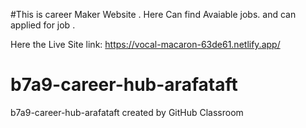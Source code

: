 #This is career Maker Website .
Here Can find Avaiable jobs. and can applied for job .

Here the Live Site link: 
https://vocal-macaron-63de61.netlify.app/


# b7a9-career-hub-arafataft
b7a9-career-hub-arafataft created by GitHub Classroom
